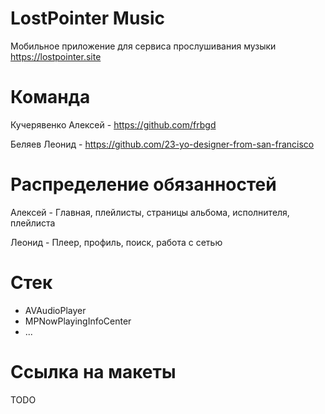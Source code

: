 # LostPointer Music

Мобильное приложение для сервиса прослушивания музыки https://lostpointer.site

# Команда
Кучерявенко Алексей - https://github.com/frbgd

Беляев Леонид - https://github.com/23-yo-designer-from-san-francisco

# Распределение обязанностей
Алексей - Главная, плейлисты, страницы альбома, исполнителя, плейлиста

Леонид - Плеер, профиль, поиск, работа с сетью

# Стек
- AVAudioPlayer
- MPNowPlayingInfoCenter
- ...

# Ссылка на макеты
TODO
